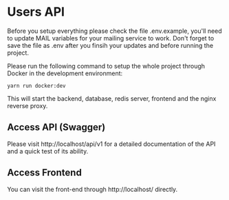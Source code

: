 # Users API
Before you setup everything please check the file .env.example, you'll need to update MAIL variables for your mailing service to work. Don't forget to save the file as .env after you finsih your updates and before running the project.

Please run the following command to setup the whole project through Docker in the development environment:

    yarn run docker:dev



This will start the backend, database, redis server, frontend and the nginx reverse proxy.

## Access API (Swagger)
Please visit http://localhost/api/v1 for a detailed documentation of the API and a quick test of its ability.

## Access Frontend
You can visit the front-end through http://localhost/ directly.